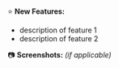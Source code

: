 ⭐ **New Features:**

- description of feature 1
- description of feature 2

📷 **Screenshots:** _(if applicable)_
